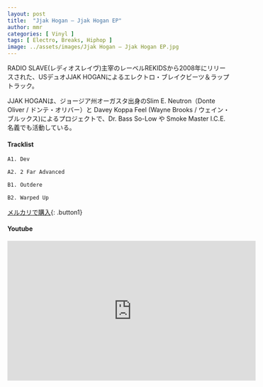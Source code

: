 ```yaml
---
layout: post
title:  "Jjak Hogan – Jjak Hogan EP"
author: mmr
categories: [ Vinyl ]
tags: [ Electro, Breaks, Hiphop ]
image: ../assets/images/Jjak Hogan – Jjak Hogan EP.jpg
---
```


RADIO SLAVE(レディオスレイヴ)主宰のレーベルREKIDSから2008年にリリースされた、USデュオJJAK HOGANによるエレクトロ・ブレイクビーツ＆ラップトラック。

JJAK HOGANは、ジョージア州オーガスタ出身のSlim E. Neutron（Donte Oliver / ドンテ・オリバー）と Davey Koppa Feel (Wayne Brooks / ウェイン・ブルックス)によるプロジェクトで、Dr. Bass So-Low や Smoke Master I.C.E. 名義でも活動している。

#### Tracklist
```md
A1. Dev

A2. 2 Far Advanced

B1. Outdere

B2. Warped Up
```

[メルカリで購入](https://jp.mercari.com/item/m92570158197?afid=6142608987){: .button1}

#### Youtube
<iframe width="560" height="315" src="https://www.youtube.com/embed/8zUuxOwnTqc?si=5YKP3redbs8j1Dvm" title="YouTube video player" frameborder="0" allow="accelerometer; autoplay; clipboard-write; encrypted-media; gyroscope; picture-in-picture; web-share" referrerpolicy="strict-origin-when-cross-origin" allowfullscreen></iframe>